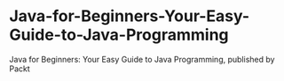 


# Java-for-Beginners-Your-Easy-Guide-to-Java-Programming
Java for Beginners: Your Easy Guide to Java Programming, published by Packt

